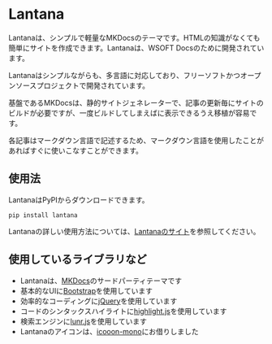 # Lantana
Lantanaは、シンプルで軽量なMKDocsのテーマです。HTMLの知識がなくても簡単にサイトを作成できます。Lantanaは、WSOFT Docsのために開発されています。

Lantanaはシンプルながらも、多言語に対応しており、フリーソフトかつオープンソースプロジェクトで開発されています。

基盤であるMKDocsは、静的サイトジェネレーターで、記事の更新毎にサイトのビルドが必要ですが、一度ビルドしてしまえばに表示できるうえ移植が容易です。

各記事はマークダウン言語で記述するため、マークダウン言語を使用したことがあればすぐに使いこなすことができます。

## 使用法
LantanaはPyPIからダウンロードできます。
```shell
pip install lantana
```
Lantanaの詳しい使用方法については、[Lantanaのサイト](https://lantana.wsoft.ws/#_1)を参照してください。

## 使用しているライブラリなど
* Lantanaは、[MKDocs](https://github.com/mkdocs/mkdocs/)のサードパーティテーマです
* 基本的なUIに[Bootstrap](https://github.com/twbs/bootstrap)を使用しています
* 効率的なコーディングに[jQuery](https://github.com/jquery/jquery)を使用しています
* コードのシンタックスハイライトに[highlight.js](https://github.com/highlightjs/highlight.js/)を使用しています
* 検索エンジンに[lunr.js](https://github.com/olivernn/lunr.js)を使用しています
* Lantanaのアイコンは、[icooon-mono](https://icooon-mono.com/)にお借りしました